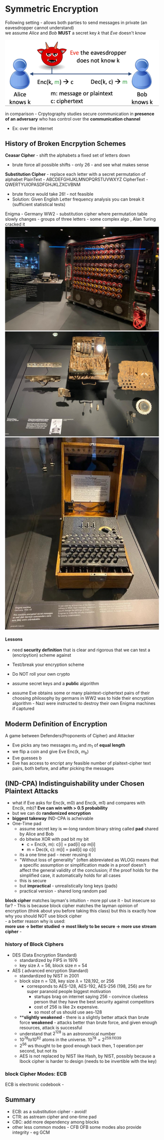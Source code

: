# Symmetric Encryption

Following setting - allows both parties to send messages in private (an eavesdropper cannot understand)  
we assume *Alice* and *Bob* **MUST** a secret key $k$ that *Eve* doesn't know

![alt text](image.png)

in comparison - Crpytography studies secure communication in **presence of an adversary** who has control over the **communication channel**
- Ex: over the internet

## History of Broken Encrpytion Schemes
**Ceasar Cipher** - shift the alphabets a fixed set of letters down    
- brute force all possible shifts - only 26 - and see what makes sense  

**Substitution Cipher** - replace each letter with a secret permutation of alphabet
PlainText  - ABCDEFGHIJKLMNOPQRSTUVWXYZ
CipherText - QWERTYUIOPASDFGHJKLZXCVBNM
- brute force would take $26!$ - not feasible  
- Solution: Given English Letter frequency analysis you can break it (sufficient statistical tests)

Enigma - Germany WW2 - substitution cipher where permutation table slowly changes - groups of three letters - some complex algo
, Alan Turing cracked it
![alt text](image-1.png)
![alt text](image-2.png)
![alt text](image-3.png)

#### Lessons
- need **security definition** that is clear and rigorous that we can test a (encripytion) scheme against
- Test/break your encryption scheme
- Do NOT roll your own crypto
- assume secret keys and a **public** algorithm

- assume Eve obtains some or many plaintext-ciphertext pairs of their choosing
philosophy by germans in WW2 was to hide their encryption algorithm - Nazi were instructed to destroy their own Enigma machines if captured

## Moderm Definition of Encryption
A game between Defenders(Proponents of Cipher) and Attacker  
- Eve picks any two messages $m_0$ and $m_1$ of **equal length** 
- we flip a coin and give Eve Enc(k, $m_b$)
- Eve guesses b 
- Eve has access to encript any feasible number of plaitext-cipher text pairs, both before, and after picking the messages


## (IND-CPA) Indistinguishability under Chosen Plaintext Attacks 
- what if Eve asks for Enc(k, m0) and Enc(k, m1) and compares with Enc(k, mb)? **Eve can win with > 0.5 probability**
- but we can do **randomized encryption**
- **biggest takeway** IND-CPA is acheivable
- One-Time pad
    - assume secret key is $\infty$-long random binary string called **pad** shared by Alice and Bob
    - do bitwise XOR with pad bit my bit
        - c = Enc(k, m): c[i] = pad[i] op m[i]
        - m = Dec(k, c): m[i] = pad[i] op c[i]
    - its a one time pad - never reusing it
    - "Without loss of generality" (often abbreviated as WLOG) means that a specific assumption or simplification made in a proof doesn't affect the general validity of the conclusion; if the proof holds for the simplified case, it automatically holds for all cases  
    - this is secure
    - but **impractical** - unrealistically long keys (pads)
    - practical version - shared long random pad


**block cipher** matches layman's intuition - more ppl use it - but 
    insecure so far?
    - This is because block cipher matches the layman opinion of encryption (think about you before taking this class) but this is exactly how why you should NOT use block cipher  
    - a better reason why is used:   
    **more use -> better studied -> most likely to be secure -> more use**
**stream cipher** - 


### history of Block Ciphers
- DES (Data Encryption Standard)
    - standardized by FIPS in 1976
    - key size $\lambda$ = 56, block size $n$ = 54
- AES ( advanced encryption Standard)
    - standardized by NIST in 2001
    - block size n = 128, key size $\lambda$ = 128,192, or 256
        - corresponds to AES-128, AES-192, AES-256
        (198, 256) are for super paranoid people
        biggest motivation
            - startups brag on internet saying 256 - convince clueless person that they have the best security against competitors  
            - cost of 256 is like 2x expensive.  
            - so most of us should use aes-128  
    - ****slightly weakened** - there is a slightly better attack than brute force
    **weakened** - attacks better than brute force, and given enough resources, attack is successful
    - understand that $2^{128}$ is an astronomical number
    - $10^{78} to 10^{82}$ atoms in the universe. $10^{78} = 2^{259.11039}$
    - $2^{56}$ ws thought to be good enough back then, 1 operation per second, but not its 
    - AES is not replaced by NIST like Hash, by NIST, possibly because a lbock cipher is harder to design (needs to be invertible with the key)

### block Cipher Modes: ECB
ECB is electronic codebook - 


## Summary
- ECB: as a substitution cipher - avoid!
- CTR: as astream cipher and one-time pad
- CBC: add more dependency among blocks
- other less common modes - CFB OFB
some modes also provide integrity - eg GCM





